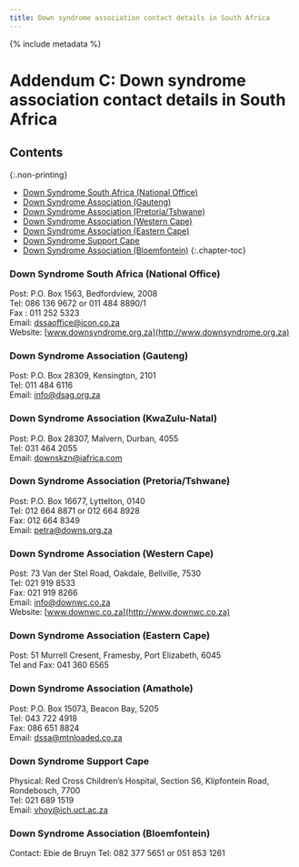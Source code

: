 ```yaml
---
title: Down syndrome association contact details in South Africa
---
```


{% include metadata %}

# Addendum C: Down syndrome association contact details in South Africa

## Contents
{:.non-printing}

*   [Down Syndrome South Africa (National Office)](#down-syndrome-south-africa-national-office)
*   [Down Syndrome Association (Gauteng)](#down-syndrome-association-gauteng)
*   [Down Syndrome Association (Pretoria/Tshwane)](#down-syndrome-association-pretoriatshwane)
*   [Down Syndrome Association (Western Cape)](#down-syndrome-association-western-cape)
*   [Down Syndrome Association (Eastern Cape)](#down-syndrome-association-eastern-cape)
*   [Down Syndrome Support Cape](#down-syndrome-support-cape)
*   [Down Syndrome Association (Bloemfontein)](#down-syndrome-association-bloemfontein)
{:.chapter-toc}

### Down Syndrome South Africa (National Office)

Post: P.O. Box 1563, Bedfordview, 2008  
Tel: 086 136 9672 or 011 484 8890/1  
Fax : 011 252 5323  
Email: [dssaoffice@icon.co.za](mailto:dssaoffice@icon.co.za)  
Website: [www.downsyndrome.org.za](http://www.downsyndrome.org.za)

### Down Syndrome Association (Gauteng)

Post: P.O. Box 28309, Kensington, 2101  
Tel: 011 484 6116  
Email: [info@dsag.org.za](mailto:info@dsag.org.za)  

### Down Syndrome Association (KwaZulu-Natal)  
Post: P.O. Box 28307, Malvern, Durban, 4055  
Tel: 031 464 2055  
Email: [downskzn@iafrica.com](mailto:downskzn@iafrica.com)

### Down Syndrome Association (Pretoria/Tshwane)

Post: P.O. Box 16677, Lyttelton, 0140  
Tel: 012 664 8871 or 012 664 8928  
Fax: 012 664 8349  
Email: [petra@downs.org.za](mailto:petra@downs.org.za)

### Down Syndrome Association (Western Cape)

Post: 73 Van der Stel Road, Oakdale, Bellville, 7530  
Tel: 021 919 8533  
Fax: 021 919 8266  
Email: [info@downwc.co.za](mailto:info@downwc.co.za)  
Website: [www.downwc.co.za](http://www.downwc.co.za)  

### Down Syndrome Association (Eastern Cape)

Post: 51 Murrell Cresent, Framesby, Port Elizabeth, 6045  
Tel and Fax: 041 360 6565  

### Down Syndrome Association (Amathole)  
Post: P.O. Box 15073, Beacon Bay, 5205  
Tel: 043 722 4918  
Fax: 086 651 8824  
Email: [dssa@mtnloaded.co.za](mailto:dssa@mtnloaded.co.za)

### Down Syndrome Support Cape

Physical: Red Cross Children’s Hospital, Section S6, Klipfontein Road, Rondebosch, 7700  
Tel: 021 689 1519  
Email: [vhoy@ich.uct.ac.za](mailto:vhoy@ich.uct.ac.za)  

### Down Syndrome Association (Bloemfontein)

Contact: Ebie de Bruyn
Tel: 082 377 5651 or 051 853 1261